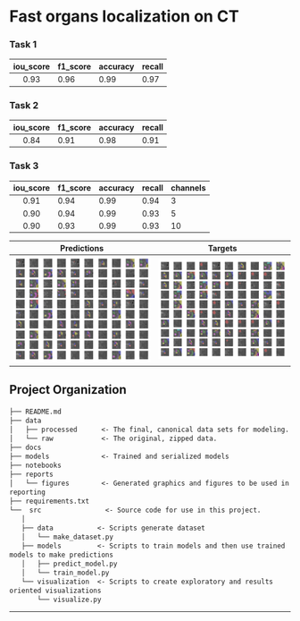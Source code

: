 Fast organs localization on CT
==============================

### Task 1

| iou_score | f1_score  | accuracy | recall |
|:---------:|-----------|----------|--------|
|   0.93    | 0.96      | 0.99     | 0.97   |

### Task 2
| iou_score | f1_score | accuracy | recall |
|:---------:|----------|----------|--------|
|   0.84    | 0.91     |  0.98    | 0.91   |

### Task 3 
| iou_score | f1_score | accuracy | recall | channels |
|:---------:|----------|----------|--------|----------|
|   0.91    | 0.94     | 0.99     | 0.94   | 3        |
|   0.90    | 0.94     | 0.99     | 0.93   | 5        |
|   0.90    | 0.93     | 0.99     | 0.93   | 10        |



|                             Predictions                             |                           Targets                           |
|:-------------------------------------------------------------------:|:-----------------------------------------------------------:|
| ![reports/figures/predictions.png](reports/figures/predictions.png) | ![reports/figures/targets.png](reports/figures/targets.png) |

Project Organization
------------
    ├── README.md   
    ├── data
    │   ├── processed      <- The final, canonical data sets for modeling.
    │   └── raw            <- The original, zipped data.
    ├── docs
    ├── models             <- Trained and serialized models
    ├── notebooks
    ├── reports   
    │   └── figures        <- Generated graphics and figures to be used in reporting
    ├── requirements.txt 
    └──  src                <- Source code for use in this project.
       │
       ├── data           <- Scripts generate dataset
       │   └── make_dataset.py
       ├── models         <- Scripts to train models and then use trained models to make predictions
       │   ├── predict_model.py
       │   └── train_model.py
       └── visualization  <- Scripts to create exploratory and results oriented visualizations
           └── visualize.py

--------